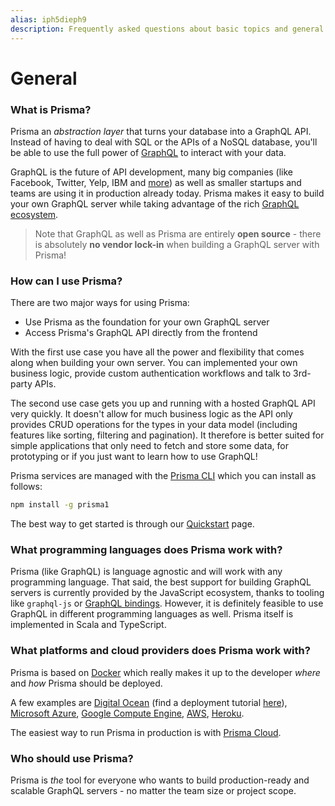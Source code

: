 ```yaml
---
alias: iph5dieph9
description: Frequently asked questions about basic topics and general issues all around Prisma.
---
```


# General

### What is Prisma?

Prisma an _abstraction layer_ that turns your database into a GraphQL API. Instead of having to deal with SQL or the APIs of a NoSQL database, you'll be able to use the full power of [GraphQL](http://graphql.org/) to interact with your data.

GraphQL is the future of API development, many big companies (like Facebook, Twitter, Yelp, IBM and [more](http://graphql.org/users/)) as well as smaller startups and teams are using it in production already today. Prisma makes it easy to build your own GraphQL server while taking advantage of the rich [GraphQL ecosystem](https://www.prismagraphql.com/docs/graphql-ecosystem/).

> Note that GraphQL as well as Prisma are entirely **open source** - there is absolutely **no vendor lock-in** when building a GraphQL server with Prisma!

### How can I use Prisma?

There are two major ways for using Prisma:

- Use Prisma as the foundation for your own GraphQL server
- Access Prisma's GraphQL API directly from the frontend

With the first use case you have all the power and flexibility that comes along when building your own server. You can implemented your own business logic, provide custom authentication workflows and talk to 3rd-party APIs.

The second use case gets you up and running with a hosted GraphQL API very quickly. It doesn't allow for much business logic as the API only provides CRUD operations for the types in your data model (including features like sorting, filtering and pagination). It therefore is better suited for simple applications that only need to fetch and store some data, for prototyping or if you just want to learn how to use GraphQL!

Prisma services are managed with the [Prisma CLI](https://github.com/graphcool/prisma/tree/master/cli) which you can install as follows:

```sh
npm install -g prisma1
```

The best way to get started is through our [Quickstart](https://www.prismagraphql.com/docs/quickstart/) page.

### What programming languages does Prisma work with?

Prisma (like GraphQL) is language agnostic and will work with any programming language. That said, the best support for building GraphQL servers is currently provided by the JavaScript ecosystem, thanks to tooling like `graphql-js` or [GraphQL bindings](https://blog.graph.cool/reusing-composing-graphql-apis-with-graphql-bindings-80a4aa37cff5). However, it is definitely feasible to use GraphQL in different programming languages as well. Prisma itself is implemented in Scala and TypeScript.

### What platforms and cloud providers does Prisma work with?

Prisma is based on [Docker](https://www.docker.com/) which really makes it up to the developer _where_ and _how_ Prisma should be deployed.

A few examples are [Digital Ocean](https://www.digitalocean.com/) (find a deployment tutorial [here](!alias-texoo9aemu)), [Microsoft Azure](https://azure.microsoft.com/en-us/), [Google Compute Engine](https://cloud.google.com/compute/), [AWS](https://aws.amazon.com/), [Heroku](https://www.heroku.com/).

<InfoBox>

The easiest way to run Prisma in production is with [Prisma Cloud](https://www.prismagraphql.com/cloud/).

</InfoBox>

### Who should use Prisma?

Prisma is _the_ tool for everyone who wants to build production-ready and scalable GraphQL servers - no matter the team size or project scope.
